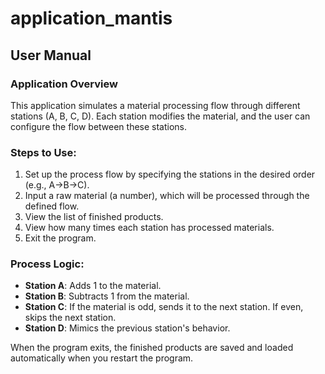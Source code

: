 # application_mantis

## User Manual

### Application Overview
This application simulates a material processing flow through different stations (A, B, C, D). Each station modifies the material, and the user can configure the flow between these stations.

### Steps to Use:
1. Set up the process flow by specifying the stations in the desired order (e.g., A->B->C).
2. Input a raw material (a number), which will be processed through the defined flow.
3. View the list of finished products.
4. View how many times each station has processed materials.
5. Exit the program.

### Process Logic:
- **Station A**: Adds 1 to the material.
- **Station B**: Subtracts 1 from the material.
- **Station C**: If the material is odd, sends it to the next station. If even, skips the next station.
- **Station D**: Mimics the previous station's behavior.

When the program exits, the finished products are saved and loaded automatically when you restart the program.
